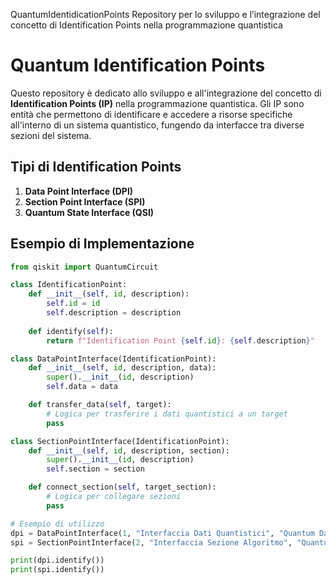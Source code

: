 QuantumIdentidicationPoints
Repository per lo sviluppo e l’integrazione del concetto di Identification Points nella programmazione quantistica
# Quantum Identification Points

Questo repository è dedicato allo sviluppo e all'integrazione del concetto di **Identification Points (IP)** nella programmazione quantistica. Gli IP sono entità che permettono di identificare e accedere a risorse specifiche all'interno di un sistema quantistico, fungendo da interfacce tra diverse sezioni del sistema.

## Tipi di Identification Points
1. **Data Point Interface (DPI)**
2. **Section Point Interface (SPI)**
3. **Quantum State Interface (QSI)**

## Esempio di Implementazione
```python
from qiskit import QuantumCircuit

class IdentificationPoint:
    def __init__(self, id, description):
        self.id = id
        self.description = description
    
    def identify(self):
        return f"Identification Point {self.id}: {self.description}"

class DataPointInterface(IdentificationPoint):
    def __init__(self, id, description, data):
        super().__init__(id, description)
        self.data = data

    def transfer_data(self, target):
        # Logica per trasferire i dati quantistici a un target
        pass

class SectionPointInterface(IdentificationPoint):
    def __init__(self, id, description, section):
        super().__init__(id, description)
        self.section = section

    def connect_section(self, target_section):
        # Logica per collegare sezioni
        pass

# Esempio di utilizzo
dpi = DataPointInterface(1, "Interfaccia Dati Quantistici", "Quantum Data")
spi = SectionPointInterface(2, "Interfaccia Sezione Algoritmo", "Quantum Section")

print(dpi.identify())
print(spi.identify())
